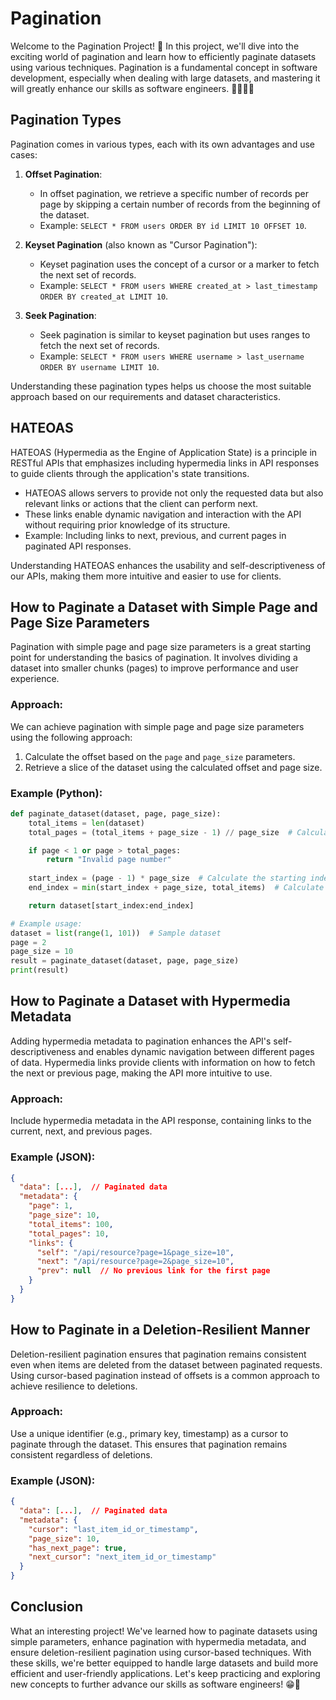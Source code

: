 # Pagination

Welcome to the Pagination Project! 🚀 In this project, we'll dive into the exciting world of pagination and learn how to efficiently paginate datasets using various techniques. Pagination is a fundamental concept in software development, especially when dealing with large datasets, and mastering it will greatly enhance our skills as software engineers. 👨‍💻👩‍💻

## Pagination Types

Pagination comes in various types, each with its own advantages and use cases:

1. **Offset Pagination**:
   - In offset pagination, we retrieve a specific number of records per page by skipping a certain number of records from the beginning of the dataset.
   - Example: `SELECT * FROM users ORDER BY id LIMIT 10 OFFSET 10`.

2. **Keyset Pagination** (also known as "Cursor Pagination"):
   - Keyset pagination uses the concept of a cursor or a marker to fetch the next set of records.
   - Example: `SELECT * FROM users WHERE created_at > last_timestamp ORDER BY created_at LIMIT 10`.

3. **Seek Pagination**:
   - Seek pagination is similar to keyset pagination but uses ranges to fetch the next set of records.
   - Example: `SELECT * FROM users WHERE username > last_username ORDER BY username LIMIT 10`.

Understanding these pagination types helps us choose the most suitable approach based on our requirements and dataset characteristics.

## HATEOAS

HATEOAS (Hypermedia as the Engine of Application State) is a principle in RESTful APIs that emphasizes including hypermedia links in API responses to guide clients through the application's state transitions.

- HATEOAS allows servers to provide not only the requested data but also relevant links or actions that the client can perform next.
- These links enable dynamic navigation and interaction with the API without requiring prior knowledge of its structure.
- Example: Including links to next, previous, and current pages in paginated API responses.

Understanding HATEOAS enhances the usability and self-descriptiveness of our APIs, making them more intuitive and easier to use for clients. 

## How to Paginate a Dataset with Simple Page and Page Size Parameters

Pagination with simple page and page size parameters is a great starting point for understanding the basics of pagination. It involves dividing a dataset into smaller chunks (pages) to improve performance and user experience.

### Approach:

We can achieve pagination with simple page and page size parameters using the following approach:

1. Calculate the offset based on the `page` and `page_size` parameters.
2. Retrieve a slice of the dataset using the calculated offset and page size.

### Example (Python):

```python
def paginate_dataset(dataset, page, page_size):
    total_items = len(dataset)
    total_pages = (total_items + page_size - 1) // page_size  # Calculate total pages

    if page < 1 or page > total_pages:
        return "Invalid page number"
    
    start_index = (page - 1) * page_size  # Calculate the starting index
    end_index = min(start_index + page_size, total_items)  # Calculate the ending index

    return dataset[start_index:end_index]

# Example usage:
dataset = list(range(1, 101))  # Sample dataset
page = 2
page_size = 10
result = paginate_dataset(dataset, page, page_size)
print(result)
```

## How to Paginate a Dataset with Hypermedia Metadata

Adding hypermedia metadata to pagination enhances the API's self-descriptiveness and enables dynamic navigation between different pages of data. Hypermedia links provide clients with information on how to fetch the next or previous page, making the API more intuitive to use.

### Approach:

Include hypermedia metadata in the API response, containing links to the current, next, and previous pages.

### Example (JSON):

```json
{
  "data": [...],  // Paginated data
  "metadata": {
    "page": 1,
    "page_size": 10,
    "total_items": 100,
    "total_pages": 10,
    "links": {
      "self": "/api/resource?page=1&page_size=10",
      "next": "/api/resource?page=2&page_size=10",
      "prev": null  // No previous link for the first page
    }
  }
}
```

## How to Paginate in a Deletion-Resilient Manner

Deletion-resilient pagination ensures that pagination remains consistent even when items are deleted from the dataset between paginated requests. Using cursor-based pagination instead of offsets is a common approach to achieve resilience to deletions.

### Approach:

Use a unique identifier (e.g., primary key, timestamp) as a cursor to paginate through the dataset. This ensures that pagination remains consistent regardless of deletions.

### Example (JSON):

```json
{
  "data": [...],  // Paginated data
  "metadata": {
    "cursor": "last_item_id_or_timestamp",
    "page_size": 10,
    "has_next_page": true,
    "next_cursor": "next_item_id_or_timestamp"
  }
}
```

## Conclusion

What an interesting project! We've learned how to paginate datasets using simple parameters, enhance pagination with hypermedia metadata, and ensure deletion-resilient pagination using cursor-based techniques. With these skills, we're better equipped to handle large datasets and build more efficient and user-friendly applications. Let's keep practicing and exploring new concepts to further advance our skills as software engineers! 😁🍁
